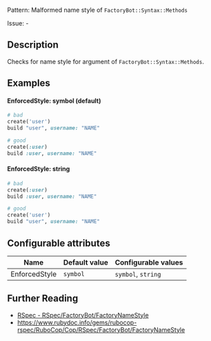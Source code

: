 Pattern: Malformed name style of `FactoryBot::Syntax::Methods`

Issue: -

## Description

Checks for name style for argument of `FactoryBot::Syntax::Methods`.

## Examples

#### EnforcedStyle: symbol (default)

```ruby
# bad
create('user')
build "user", username: "NAME"

# good
create(:user)
build :user, username: "NAME"
```

#### EnforcedStyle: string

```ruby
# bad
create(:user)
build :user, username: "NAME"

# good
create('user')
build "user", username: "NAME"
```

## Configurable attributes

Name | Default value | Configurable values
--- | --- | ---
EnforcedStyle | `symbol` | `symbol`, `string`

## Further Reading

* [RSpec - RSpec/FactoryBot/FactoryNameStyle](https://docs.rubocop.org/rubocop-rspec/cops_rspec_factorybot.html#rspecfactorybotfactorynamestyle)
* https://www.rubydoc.info/gems/rubocop-rspec/RuboCop/Cop/RSpec/FactoryBot/FactoryNameStyle